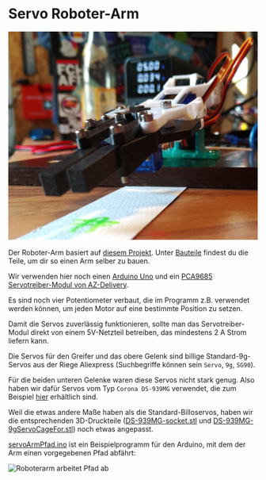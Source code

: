 # Servo Roboter-Arm

![Roboter-Arm](img/jht-roboter-arm-2.jpg)

Der Roboter-Arm basiert auf [diesem Projekt](https://www.printables.com/model/414563-9g-servo-arm).
Unter [Bauteile](Bauteile) findest du die Teile, um dir so einen Arm selber zu bauen.

Wir verwenden hier noch einen [Arduino Uno](https://store.arduino.cc/collections/uno/products/arduino-uno-rev3) und ein [PCA9685 Servotreiber-Modul von AZ-Delivery](https://www.az-delivery.de/products/pca9685-servotreiber).

Es sind noch vier Potentiometer verbaut, die im Programm z.B. verwendet werden können, um jeden Motor auf eine bestimmte Position zu setzen.

Damit die Servos zuverlässig funktionieren, sollte man das Servotreiber-Modul direkt von einem 5V-Netzteil betreiben, das mindestens 2 A Strom liefern kann.

Die Servos für den Greifer und das obere Gelenk sind billige Standard-9g-Servos aus der Riege Aliexpress (Suchbegriffe können sein `Servo`, `9g`, `SG90`).

Für die beiden unteren Gelenke waren diese Servos nicht stark genug.
Also haben wir dafür Servos vom Typ `Corona DS-939MG` verwendet, die zum Beispiel [hier](https://vgr-rc.de/p/corona-servo-ds939mg-ii-digital-metall-heli-t-rex-450-0-14sec-4-1kg-15-1g-450-ds-939mg) erhältlich sind.

Weil die etwas andere Maße haben als die Standard-Billoservos, haben wir die entsprechenden 3D-Druckteile ([DS-939MG-socket.stl](Bauteile/DS-939MG-socket.stl) und [DS-939MG-9gServoCageFor.stl](Bauteile/DS-939MG-9gServoCageFor.stl)) noch etwas angepasst.

[servoArmPfad.ino](servoArmPfad/servoArmPfad.ino) ist ein Beispielprogramm für den Arduino, mit dem der Arm einen vorgegebenen Pfad abfährt:

![Roboterarm arbeitet Pfad ab](img/jht-roboter-arm-arbeitet.gif)
